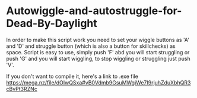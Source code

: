 # Autowiggle-and-autostruggle-for-Dead-By-Daylight
In order to make this script work you need to set your wiggle buttons as 'A' and 'D' and struggle button (which is also a button for skillchecks) as space. Script is easy to use, simply  push 'F' abd you will start struggling or push 'G' and you will start wiggling, to stop wiggling or struggling just push 'V'. 

If you don't want to compile it, here's a link to .exe file https://mega.nz/file/dOIwQSxa#vB0Vdmb9GsuMWgiWe7I9rjuhZduXbhQR3cBvPt3RZNc
